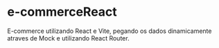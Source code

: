 # e-commerceReact
E-commerce utilizando React e Vite, pegando os dados dinamicamente atraves de Mock e utilizando React Router.
